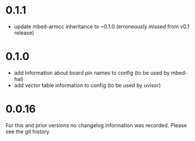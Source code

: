 # 0.1.1
 * update mbed-armcc inheritance to ~0.1.0 (erroneously missed from v0.1 release)
 
 # 0.1.0
 * add information about board pin names to config (to be used by mbed-hal)
 * add vector table information to config (to be used by uvisor)

# 0.0.16
For this and prior versions no changelog information was recorded. Please see
the git history.
